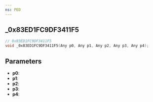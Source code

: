 ```yaml
---
ns: PED
---
```

## _0x83ED1FC9DF3411F5

```c
// 0x83ED1FC9DF3411F5
void _0x83ED1FC9DF3411F5(Any p0, Any p1, Any p2, Any p3, Any p4);
```

## Parameters
* **p0**:
* **p1**:
* **p2**:
* **p3**:
* **p4**:
